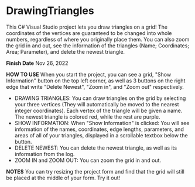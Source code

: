 # DrawingTriangles
This C# Visual Studio project lets you draw triangles on a grid! The coordinates of the vertices are guaranteed to be changed into whole numbers, regardless of where you originally place them. You can also zoom the grid in and out, see the information of the triangles (Name; Coordinates; Area; Parameter), and delete the newest triangle. 

**Finish Date** Nov 26, 2022

**HOW TO USE**
When you start the project, you can see a grid, "Show Information" button on the top left corner, as well as 3 buttons on the right edge that write "Delete Newest", "Zoom in", and "Zoom out" respectively.
  * DRAWING TRIANGLES: You can draw triangles on the grid by selecting your three vertices (They will automatically be moved to the nearest integer coordinates). Each vertex of the triangle will be given a name. The newest triangle is colored red, while the rest are purple.
  * SHOW INFORMATION: When "Show Information" is clicked: You will see information of the names, coordinates, edge lengths, parameters, and areas of all of your triangles, displayed in a scrollable textbox below the button.
  * DELETE NEWEST: You can delete the newest triangle, as well as its information from the log.
  * ZOOM IN and ZOOM OUT: You can zoom the grid in and out.

**NOTES**
You can try resizing the project form and find that the grid will still be placed at the middle of your form. Try it out!
      
